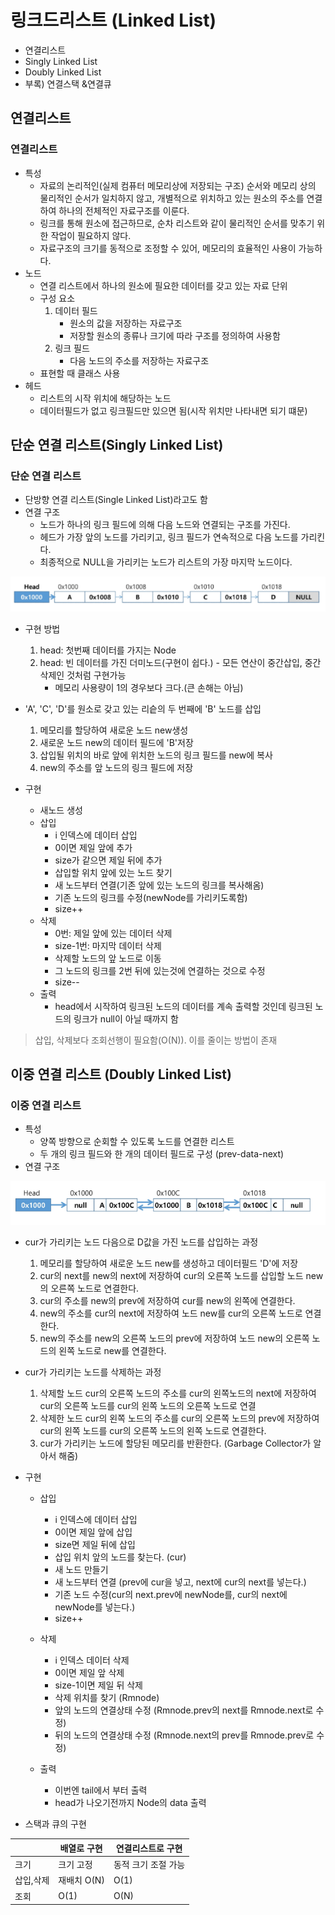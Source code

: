 # 링크드리스트 (Linked List)
- 연결리스트
- Singly Linked List
- Doubly Linked List
- 부록) 연결스택 &연결큐

## 연결리스트
### 연결리스트
- 특성
    - 자료의 논리적인(실제 컴퓨터 메모리상에 저장되는 구조) 순서와 메모리 상의 물리적인 순서가 일치하지 않고, 개별적으로 위치하고 있는 원소의 주소를 연결하여 하나의 전체적인 자료구조를 이룬다.
    - 링크를 통해 원소에 접근하므로, 순차 리스트와 같이 물리적인 순서를 맞추기 위한 작업이 필요하지 않다.
    - 자료구조의 크기를 동적으로 조정할 수 있어, 메모리의 효율적인 사용이 가능하다.
- 노드
    - 연결 리스트에서 하나의 원소에 필요한 데이터를 갖고 있는 자료 단위
    - 구성 요소
        1. 데이터 필드
            - 원소의 값을 저장하는 자료구조
            - 저장할 원소의 종류나 크기에 따라 구조를 정의하여 사용함
        2. 링크 필드
            - 다음 노드의 주소를 저장하는 자료구조
    - 표현할 때 클래스 사용
- 헤드
    - 리스트의 시작 위치에 해당하는 노드
    - 데이터필드가 없고 링크필드만 있으면 됨(시작 위치만 나타내면 되기 떄문)
## 단순 연결 리스트(Singly Linked List)
### 단순 연결 리스트
- 단방향 연결 리스트(Single Linked List)라고도 함
- 연결 구조
    - 노드가 하나의 링크 필드에 의해 다음 노드와 연결되는 구조를 가진다.
    - 헤드가 가장 앞의 노드를 가리키고, 링크 필드가 연속적으로 다음 노드를 가리킨다.
    - 최종적으로 NULL을 가리키는 노드가 리스트의 가장 마지막 노드이다.

![image](./SLL.PNG)

- 구현 방법
    1. head: 첫번째 데이터를 가지는 Node
    2. head: 빈 데이터를 가진 더미노드(구현이 쉽다.) - 모든 연산이 중간삽입, 중간삭제인 것처럼 구현가능
        - 메모리 사용량이 1의 경우보다 크다.(큰 손해는 아님)
- 'A', 'C', 'D'를 원소로 갖고 있는 리슽의 두 번째에 'B' 노드를 삽입
    1. 메모리를 할당하여 새로운 노드 new생성
    2. 새로운 노드 new의 데이터 필드에 'B'저장
    3. 삽입될 위치의 바로 앞에 위치한 노드의 링크 필드를 new에 복사
    4. new의 주소를 앞 노드의 링크 필드에 저장

- 구현
    - 새노드 생성
    - 삽입
        - i 인덱스에 데이터 삽입
        - 0이면 제일 앞에 추가
        - size가 같으면 제일 뒤에 추가
        - 삽입할 위치 앞에 있는 노드 찾기
        - 새 노드부터 연결(기존 앞에 있는 노드의 링크를 복사해옴)
        - 기존 노드의 링크를 수정(newNode를 가리키도록함)
        - size++
    - 삭제
        - 0번: 제일 앞에 있는 데이터 삭제
        - size-1번: 마지막 데이터 삭제
        - 삭제할 노드의 앞 노드로 이동
        - 그 노드의 링크를 2번 뒤에 있는것에 연결하는 것으로 수정 
        - size--
    - 출력
        - head에서 시작하여 링크된 노드의 데이터를 계속 출력할 것인데 링크된 노드의 링크가 null이 아닐 때까지 함

> 삽입, 삭제보다 조회선행이 필요함(O(N)).
> 이를 줄이는 방법이 존재

## 이중 연결 리스트 (Doubly Linked List)
### 이중 연결 리스트
- 특성
    - 양쪽 방향으로 순회할 수 있도록 노드를 연결한 리스트
    - 두 개의 링크 필드와 한 개의 데이터 필드로 구성 (prev-data-next)
- 연결 구조

![image](./DLL.PNG)

- cur가 가리키는 노드 다음으로 D값을 가진 노드를 삽입하는 과정
    1. 메모리를 할당하여 새로운 노드 new를 생성하고 데이터필드 'D'에 저장
    2. cur의 next를 new의 next에 저장하여 cur의 오른쪽 노드를 삽입할 노드 new의 오른쪽 노드로 연결한다.
    3. cur의 주소를 new의 prev에 저장하여 cur를 new의 왼쪽에 연결한다.
    4. new의 주소를 cur의 next에 저장하여 노드 new를 cur의 오른쪽 노드로 연결한다.
    5. new의 주소를 new의 오른쪽 노드의 prev에 저장하여 노드 new의 오른쪽 노드의 왼쪽 노드로 new를 연결한다.

- cur가 가리키는 노드를 삭제하는 과정
    1. 삭제할 노드 cur의 오른쪽 노드의 주소를 cur의 왼쪽노드의 next에 저장하여 cur의 오른쪽 노드를 cur의 왼쪽 노드의 오른쪽 노드로 연결
    2. 삭제한 노드 cur의 왼쪽 노드의 주소를 cur의 오른쪽 노드의 prev에 저장하여 cur의 왼쪽 노드를 cur의 오른쪽 노드의 왼쪽 노드로 연결한다.
    3. cur가 가리키는 노드에 할당된 메모리를 반환한다. (Garbage Collector가 알아서 해줌)

- 구현
    - 삽입
        - i 인덱스에 데이터 삽입
        - 0이면 제일 앞에 삽입
        - size면 제일 뒤에 삽입
        - 삽입 위치 앞의 노드를 찾는다. (cur)
        - 새 노드 만들기
        - 새 노드부터 연결 (prev에 cur을 넣고, next에 cur의 next를 넣는다.)
        - 기존 노드 수정(cur의 next.prev에 newNode를, cur의 next에 newNode를 넣는다.)
        - size++
    
    - 삭제
        - i 인덱스 데이터 삭제
        - 0이면 제일 앞 삭제
        - size-1이면 제일 뒤 삭제
        - 삭제 위치를 찾기 (Rmnode)
        - 앞의 노드의 연결상태 수정 (Rmnode.prev의 next를 Rmnode.next로 수정)
        - 뒤의 노드의 연결상태 수정 (Rmnode.next의 prev를 Rmnode.prev로 수정)
    
    - 출력
        - 이번엔 tail에서 부터 출력
        - head가 나오기전까지 Node의 data 출력

- 스택과 큐의 구현

||배열로 구현|연결리스트로 구현|
|---|---|---|
|크기|크기 고정|동적 크기 조절 가능|
|삽입,삭제|재배치 O(N)|O(1)|
|조회|O(1)|O(N)|